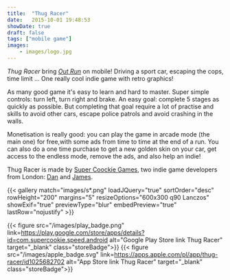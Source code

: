```yaml
---
title:  "Thug Racer"
date:   2015-10-01 19:48:53
showDate: true
draft: false
tags: ["mobile game"]
images:
    - images/logo.jpg
---
```

*Thug Racer* bring [*Out Run*](https://en.wikipedia.org/wiki/Out_Run) on mobile! Driving a sport car, escaping the cops, time limit ... One really cool indie game with retro graphics!<!--more-->

As many good game it's easy to learn and hard to master. Super simple controls: turn left, turn right and brake. An easy goal: complete 5 stages as quickly as possible. But completing that goal require a lot of practise and skills to avoid other cars, escape police patrols and avoid crashing in the walls.

Monetisation is really good: you can play the game in arcade mode (the main one) for free,with some ads from time to time at the end of a run. You can also do a one time purchase to get a new golden skin on your car, get access to the endless mode, remove the ads, and also help an indie!

Thug Racer is made by [Super Coockie Games](http://www.supercookie.co.uk/), two indie game developers from London: [Dan](https://twitter.com/spectrumzx128k) and [James](https://twitter.com/MonsterofCookie).

{{< gallery
    match="images/s*.png"
    loadJQuery="true"
    sortOrder="desc"
    rowHeight="200"
    margins="5"
    resizeOptions="600x300 q90 Lanczos"
    showExif="true"
    previewType="blur"
    embedPreview="true"
    lastRow="nojustify" >}}

{{< figure src="/images/play_badge.png" link=https://play.google.com/store/apps/details?id=com.supercookie.speed.android alt="Google Play Store link Thug Racer" target="_blank" class="storeBadge">}}
{{< figure src="/images/apple_badge.svg" link=https://apps.apple.com/pl/app/thug-racer/id1025682702 alt="App Store link Thug Racer" target="_blank" class="storeBadge">}}